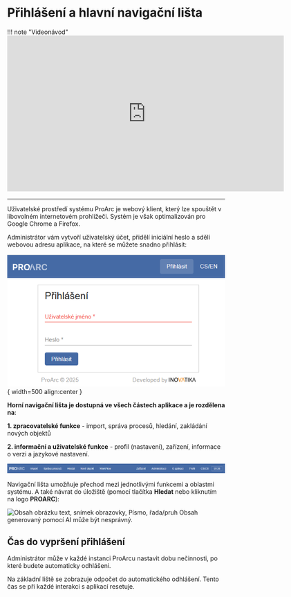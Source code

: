# Přihlášení a hlavní navigační lišta 

!!! note "Videonávod"
    <iframe 
    width="640" 
    height="360" 
    src="https://drive.google.com/file/d/1mBPFELS5GO12QsPdVw07NXm-ahiBr0bO/preview"
    allow="autoplay; encrypted-media" 
    frameborder="0" 
    allowfullscreen>
    </iframe>
    
---

Uživatelské prostředí systému ProArc je webový klient, který lze
spouštět v libovolném internetovém prohlížeči. Systém je však
optimalizován pro Google Chrome a Firefox.

Administrátor vám vytvoří uživatelský účet, přidělí iniciální heslo a
sdělí webovou adresu aplikace, na které se můžete snadno přihlásit:

![](./media/01_prihlaseni/image1.png){ width=500 align:center }

**Horní navigační lišta je dostupná ve všech částech aplikace a je rozdělena na**:

**1\. zpracovatelské funkce** - import, správa procesů, hledání, zakládání
nových objektů

**2\. informační a uživatelské funkce** - profil (nastavení), zařízení,
informace o verzi a jazykové nastavení.

![](./media/01_prihlaseni/image2.png)

Navigační lišta umožňuje přechod mezi jednotlivými funkcemi a oblastmi
systému. A také návrat do úložiště (pomocí tlačítka **Hledat** nebo
kliknutím na logo **PROARC**):

![Obsah obrázku text, snímek obrazovky, Písmo, řada/pruh Obsah
generovaný pomocí AI může být
nesprávný.](./media/01_prihlaseni/image3.png)

## Čas do vypršení přihlášení

Administrátor může v každé instanci ProArcu nastavit dobu nečinnosti, po
které budete automaticky odhlášeni.

Na základní liště se zobrazuje odpočet do automatického odhlášení. Tento
čas se při každé interakci s aplikací resetuje.
